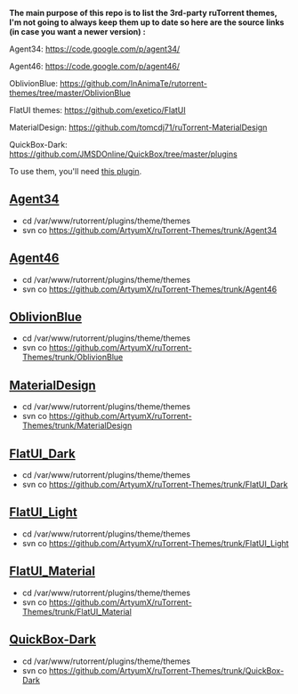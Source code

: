 **The main purpose of this repo is to list the 3rd-party ruTorrent themes, I'm not going to always keep them up to date so here are the source links (in case you want a newer version) :**
 
Agent34: https://code.google.com/p/agent34/
 
Agent46: https://code.google.com/p/agent46/
 
OblivionBlue: https://github.com/InAnimaTe/rutorrent-themes/tree/master/OblivionBlue

FlatUI themes: https://github.com/exetico/FlatUI

MaterialDesign: https://github.com/tomcdj71/ruTorrent-MaterialDesign

QuickBox-Dark: https://github.com/JMSDOnline/QuickBox/tree/master/plugins
 
To use them, you'll need [this plugin](https://github.com/Novik/ruTorrent/wiki/PluginTheme).
 
[Agent34](https://raw.githubusercontent.com/ArtyumX/ruTorrent-Themes/master/agent34.png)
------------------------
* cd /var/www/rutorrent/plugins/theme/themes
* svn co https://github.com/ArtyumX/ruTorrent-Themes/trunk/Agent34
 
[Agent46](https://raw.githubusercontent.com/ArtyumX/ruTorrent-Themes/master/agent46.png)
------------------------
* cd /var/www/rutorrent/plugins/theme/themes
* svn co https://github.com/ArtyumX/ruTorrent-Themes/trunk/Agent46
 
[OblivionBlue](https://raw.githubusercontent.com/ArtyumX/ruTorrent-Themes/master/oblivionblue.png)
------------------------------
* cd /var/www/rutorrent/plugins/theme/themes
* svn co https://github.com/ArtyumX/ruTorrent-Themes/trunk/OblivionBlue

[MaterialDesign](https://raw.githubusercontent.com/ArtyumX/ruTorrent-Themes/master/materialdesign.jpg)
------------------------------
* cd /var/www/rutorrent/plugins/theme/themes
* svn co https://github.com/ArtyumX/ruTorrent-Themes/trunk/MaterialDesign

[FlatUI_Dark](https://raw.githubusercontent.com/ArtyumX/ruTorrent-Themes/master/FlatUI_Dark.png)
------------------------------
* cd /var/www/rutorrent/plugins/theme/themes
* svn co https://github.com/ArtyumX/ruTorrent-Themes/trunk/FlatUI_Dark

[FlatUI_Light](https://raw.githubusercontent.com/ArtyumX/ruTorrent-Themes/master/FlatUI_Light.png)
------------------------------
* cd /var/www/rutorrent/plugins/theme/themes
* svn co https://github.com/ArtyumX/ruTorrent-Themes/trunk/FlatUI_Light

[FlatUI_Material](https://raw.githubusercontent.com/ArtyumX/ruTorrent-Themes/master/FlatUI_Material.png)
------------------------------
* cd /var/www/rutorrent/plugins/theme/themes
* svn co https://github.com/ArtyumX/ruTorrent-Themes/trunk/FlatUI_Material

[QuickBox-Dark](https://raw.githubusercontent.com/ArtyumX/ruTorrent-Themes/master/QuickBox-Dark.png)
------------------------------
* cd /var/www/rutorrent/plugins/theme/themes
* svn co https://github.com/ArtyumX/ruTorrent-Themes/trunk/QuickBox-Dark
